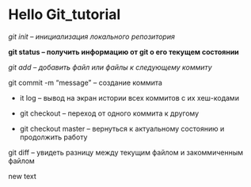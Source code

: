 # Hello Git_tutorial

*git init – инициализация локального репозитория*

**git status – получить информацию от git о его текущем состоянии**

_git add – добавить файл или файлы к следующему коммиту_

git commit -m “message” – создание коммита

* it log – вывод на экран истории всех коммитов с их хеш-кодами

* git checkout – переход от одного коммита к другому

* git checkout master – вернуться к актуальному состоянию и продолжить работу

git diff – увидеть разницу между текущим файлом и закоммиченным файлом

new text

